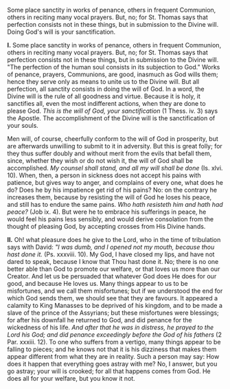 
Some place sanctity in works of penance, others in frequent Communion, others in reciting many vocal prayers. But, no; for St. Thomas says that perfection consists not in these things, but in submission to the Divine will. Doing God\'s will is your sanctification.

**I\.** Some place sanctity in works of penance, others in frequent Communion, others in reciting many vocal prayers. But, no; for St. Thomas says that perfection consists not in these things, but in submission to the Divine will. \"The perfection of the human soul consists in its subjection to God.\" Works of penance, prayers, Communions, are good, inasmuch as God wills them; hence they serve only as means to unite us to the Divine will. But all perfection, all sanctity consists in doing the will of God. In a word, the Divine will is the rule of all goodness and virtue. Because it is holy, it sanctifies all, even the most indifferent actions, when they are done to please God. *This is the will of God, your sanctification* (1 Thess. iv. 3) says the Apostle. The accomplishment of the Divine will is the sanctification of your souls.

Men will, of course, cheerfully conform to the will of God in prosperity, but are afterwards unwilling to submit to it in adversity. But this is great folly; for they thus suffer doubly and without merit from the evils that befall them, since, whether they wish or do not wish it, the will of God shall be accomplished. *My counsel shall stand, and all my will shall be done* (Is. xlvi. 10). When, then, a person in sickness does not accept his pains with patience, but gives way to anger, and complains of every one, what does he do? Does he by his impatience get rid of his pains? No: on the contrary he increases them, because by resisting the will of God he loses his peace, and still has to endure the same pains. *Who hath resisteth him and hath had peace?* (Job ix. 4). But were he to embrace his sufferings in peace, he would feel his pains less sensibly, and would derive consolation from the thought of pleasing God, by accepting crosses from His Divine hands.

**II\.** Oh! what pleasure does he give to the Lord, who in the time of tribulation says with David: *\"I was dumb, and I opened not my mouth, because thou hast done it.* (Ps. xxxviii. 10). My God, I have closed my lips, and have not dared to speak, because I know that Thou hast done it. No; there is no one better able than God to promote our welfare, or that loves us more than our Creator. And let us be persuaded that whatever God does He does for our good, and because He loves us. Many things appear to us to be misfortunes, and we call them misfortunes; but if we understood the end for which God sends them, we should see that they are favours. It appeared a calamity to King Manasses to be deprived of his kingdom, and to be made a slave of the prince of the Assyrians; but these misfortunes were blessings; for after his downfall he returned to God, and did penance for the wickedness of his life. *And after that he was in distress, he prayed to the Lord his God; and did penance exceedingly before the God of his fathers* (2 Par. xxxiii. 12). To one who suffers from a vertigo, many things appear to be falling to pieces; and he knows not that it is his dizziness that makes them appear different from what they are in reality. Such a person may say: How does it happen that everything goes astray with me? No, I answer, but you go astray; your will is crooked; for all that happens comes from God. He does all for your welfare, but you know it not.

